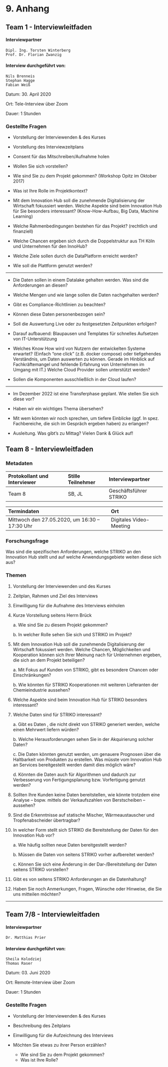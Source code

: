 # 9. Anhang

## Team 1 - Interviewleitfaden 
 

#### Interviewpartner 

    Dipl. Ing. Torsten Winterberg 
    Prof. Dr. Florian Zwanzig 


#### Interview durchgeführt von: 

    Nils Brenneis 
    Stephan Hagge 
    Fabian Weiß  
  
  
Datum: 30. April 2020 

Ort: Tele-Interview über Zoom

Dauer: 1 Stunden 

  

### Gestellte Fragen

- Vorstellung der Interviewenden & des Kurses 

- Vorstellung des Interviewzeitplans

- Consent für das Mitschreiben/Aufnahme holen 

- Wollen Sie sich vorstellen? 

- Wie sind Sie zu dem Projekt gekommen? (Workshop Opitz im Oktober 2017) 

- Was ist Ihre Rolle im Projektkontext? 

- Mit dem Innovation Hub soll die zunehmende Digitalisierung der Wirtschaft fokussiert werden.  Welche Aspekte sind beim Innovation Hub für Sie besonders interessant? (Know-How-Aufbau, Big Data, Machine Learning) 

- Welche Rahmenbedingungen bestehen für das Projekt? (rechtlich und finanziell) 

- Welche Chancen ergeben sich durch die Doppelstruktur aus TH Köln und Unternehmen für den InnoHub? 

- Welche Ziele sollen durch die DataPlatform erreicht werden? 

- Wie soll die Plattform genutzt werden? 

----------- 

- Die Daten sollen in einem Datalake gehalten werden. Was sind die Anforderungen an diesen? 

- Welche Mengen und wie lange sollen die Daten nachgehalten werden? 

- Gibt es Compliance-Richtlinien zu beachten? 

- Können diese Daten personenbezogen sein? 

- Soll die Auswertung Live oder zu festgesetzten Zeitpunkten erfolgen? 

- Darauf aufbauend: Blaupausen und Templates für schnelles Aufsetzen von IT-Unterstützung 

- Welches Know How wird von Nutzern der entwickelten Systeme erwartet? (Einfach “one click” (z.B. docker compose) oder tiefgehendes Verständnis, um Daten auswerten zu können. Gerade im Hinblick auf Fachkräftemangel und fehlende Erfahrung von Unternehmen im Umgang mit IT.) Welche Cloud Provider sollen unterstützt werden? 

- Sollen die Komponenten ausschließlich in der Cloud laufen? 

---------- 

- Im Dezember 2022 ist eine Transferphase geplant. Wie stellen Sie sich diese vor?  

- Haben wir ein wichtiges Thema übersehen? 

- Mit wem könnten wir noch sprechen, um tiefere Einblicke (ggf. In spez. Fachbereiche, die sich im Gespräch ergeben haben) zu erlangen? 

- Ausleitung. Was gibt’s zu Mittag? Vielen Dank & Glück auf! 





## Team 8 - Interviewleitfaden

### Metadaten
| Protokollant und Interviewer | Stille Teilnehmer | Interviewpartner
| :------------ | :------------ | :------------ |
| Team 8  | SB, JL  | Geschäftsführer STRIKO |


| Termindaten | Ort |
| :------------ | :------------ |
| Mittwoch den 27.05.2020, um 16:30 – 17:30 Uhr  | Digitales Video-Meeting  |


### Forschungsfrage
Was sind die spezifischen Anforderungen, welche STRIKO an den Innovation Hub stellt und auf welche Anwendungsgebiete weiten diese sich aus?

### Themen
1. Vorstellung der Interviewenden und des Kurses

2. Zeitplan, Rahmen und Ziel des Interviews

3. Einwilligung für die Aufnahme des Interviews einholen

4. Kurze Vorstellung seitens Herrn Brück

    a. Wie sind Sie zu diesem Projekt gekommen?

    b. In welcher Rolle sehen Sie sich und STRIKO im Projekt?

5.	Mit dem Innovation Hub soll die zunehmende Digitalisierung der Wirtschaft fokussiert werden. Welche Chancen, Möglichkeiten und Kooperation können sich Ihrer Meinung nach für Unternehmen ergeben, die sich an dem Projekt beteiligen?

    a.	Mit Fokus auf Kunden von STRIKO, gibt es besondere Chancen oder Einschränkungen?
	
    b.	Wie könnten für STRIKO Kooperationen  mit weiteren Lieferanten der Chemieindustrie aussehen?

6.	Welche Aspekte  sind beim Innovation Hub für STRIKO besonders interessant?

7.	Welche Daten sind für STRIKO interessant?

    a.	Gibt es Daten , die nicht direkt von STRIKO generiert werden, welche einen Mehrwert liefern würden?

    b.	Welche Herausforderungen sehen Sie in der Akquirierung solcher Daten? 

    c.	Die Daten könnten genutzt werden, um genauere Prognosen über die Haltbarkeit von Produkten zu erstellen. Was müsste vom Innovation Hub an Services bereitgestellt werden damit dies möglich wäre?

    d.	Könnten die Daten auch für Algorithmen und dadurch zur Verbesserung von Fertigungsplanung bzw. Vorfertigung genutzt werden?

8.	Sollten Ihre Kunden keine Daten bereitstellen, wie könnte trotzdem eine Analyse – bspw. mittels der Verkaufszahlen von Berstscheiben – aussehen?

9.	Sind die Erkenntnisse  auf statische Mischer, Wärmeaustauscher und Tropfenabscheider übertragbar?

10.	In welcher Form stellt sich STRIKO die Bereitstellung der Daten für den Innovation Hub vor?

    a.	Wie häufig  sollten neue Daten bereitgestellt werden?

    b.	Müssen die Daten von seitens STRIKO vorher aufbereitet  werden?

    c.	Können Sie sich eine Änderung in der Dar-/Bereitstellung  der Daten seitens STRIKO vorstellen?

11.	Gibt es von seitens STRIKO Anforderungen an die Datenhaltung?

12.	Haben Sie noch Anmerkungen, Fragen, Wünsche oder Hinweise, die Sie uns mitteilen möchten?

------------------------

## Team 7/8 - Interviewleitfaden 
 

#### Interviewpartner 

    Dr. Matthias Prier 
   


#### Interview durchgeführt von: 

    Sheila Kolodziej
    Thomas Raser
  
Datum: 03. Juni 2020 

Ort: Remote-Interview über Zoom

Dauer: 1 Stunden

### Gestellte Fragen

* Vorstellung der Interviewenden & des Kurses  

* Beschreibung des Zeitplans 

* Einwilligung für die Aufzeichnung des Interviews 

* Möchten Sie etwas zu ihrer Person erzählen?
	* Wie sind Sie zu dem Projekt gekommen?
	* Was ist Ihre Rolle? 
